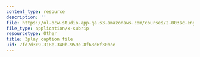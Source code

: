 ```yaml
---
content_type: resource
description: ''
file: https://ol-ocw-studio-app-qa.s3.amazonaws.com/courses/2-003sc-engineering-dynamics-fall-2011/7fd7d3c9318e340b959e8f68d6f30bce_OxcCPTc_bXw.srt
file_type: application/x-subrip
resourcetype: Other
title: 3play caption file
uid: 7fd7d3c9-318e-340b-959e-8f68d6f30bce
---
```


